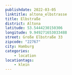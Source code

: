 ```yaml
---
publishdate: 2022-03-05
linktitle: altona_elbstrasse
title: Elbstraße
district: Altona
latitude: 53.5444230150306
longitude: 9.949271653033488
street: Große Elbstraße 33
zipcode: "22767"
city: Hamburg
categories:
    - location
locationtags:
    - klein
---
```

